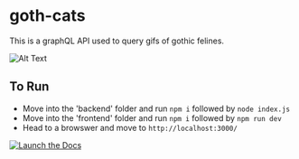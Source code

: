# goth-cats
This is a graphQL API used to query gifs of gothic felines.

![Alt Text](https://media.giphy.com/media/LmgHHxtKgDsYrVsEOw/giphy.gif)

## To Run
- Move into the 'backend' folder and run `npm i` followed by `node index.js`
- Move into the 'frontend' folder and run `npm i` followed by `npm run dev`
- Head to a browswer and move to `http://localhost:3000/`

[![Launch the Docs](https://github.com/TS000/goth-cats/actions/workflows/github-actions-goth-cats-tech-docs.yml/badge.svg)](https://github.com/TS000/goth-cats/actions/workflows/github-actions-goth-cats-tech-docs.yml)